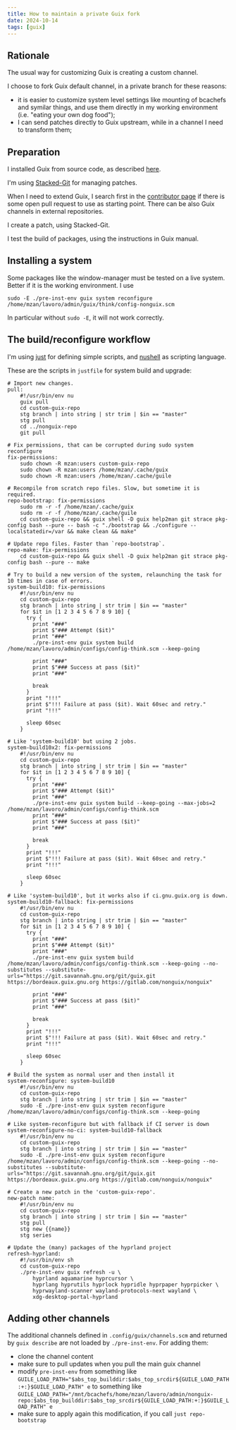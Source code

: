 ```yaml
---
title: How to maintain a private Guix fork
date: 2024-10-14
tags: [guix]
---
```


## Rationale

The usual way for customizing Guix is creating a custom channel. 

I choose to fork Guix default channel, in a private branch for these reasons:

- it is easier to customize system level settings like mounting of bcachefs and symilar things, and use them directly in my working environment  (i.e. "eating your own dog food");
- I can send patches directly to Guix upstream, while in a channel I need to transform them;

## Preparation

I installed Guix from source code, as described [here](https://guix.gnu.org/manual/devel/en/html_node/Contributing.html).

I'm using [Stacked-Git](https://stacked-git.github.io/) for managing patches. 

When I need to extend Guix, I search first in the [contributor page](https://issues.guix.gnu.org/) if there is some open pull request to use as starting point. There can be also Guix channels in external repositories.

I create a patch, using Stacked-Git.

I test the build of packages, using the instructions in Guix manual.

## Installing a system

Some packages like the window-manager must be tested on a live system. Better if it is the working environment. I use

```
sudo -E ./pre-inst-env guix system reconfigure /home/mzan/lavoro/admin/guix/think/config-nonguix.scm
```

In particular without `sudo -E`, it will not work correctly.

## The build/reconfigure workflow

I'm using [just](https://github.com/casey/just) for defining simple scripts, and [nushell](https://www.nushell.sh/) as scripting language. 

These are the scripts in `justfile` for system build and upgrade:

```
# Import new changes.
pull:
    #!/usr/bin/env nu
    guix pull
    cd custom-guix-repo
    stg branch | into string | str trim | $in == "master"
    stg pull
    cd ../nonguix-repo
    git pull

# Fix permissions, that can be corrupted during sudo system reconfigure
fix-permissions:
    sudo chown -R mzan:users custom-guix-repo
    sudo chown -R mzan:users /home/mzan/.cache/guix
    sudo chown -R mzan:users /home/mzan/.cache/guile

# Recompile from scratch repo files. Slow, but sometime it is required.
repo-bootstrap: fix-permissions
    sudo rm -r -f /home/mzan/.cache/guix
    sudo rm -r -f /home/mzan/.cache/guile
    cd custom-guix-repo && guix shell -D guix help2man git strace pkg-config bash --pure -- bash -c "./bootstrap && ./configure --localstatedir=/var && make clean && make"

# Update repo files. Faster than `repo-bootstrap`.
repo-make: fix-permissions
    cd custom-guix-repo && guix shell -D guix help2man git strace pkg-config bash --pure -- make

# Try to build a new version of the system, relaunching the task for 10 times in case of errors.
system-build10: fix-permissions
    #!/usr/bin/env nu
    cd custom-guix-repo
    stg branch | into string | str trim | $in == "master"
    for $it in [1 2 3 4 5 6 7 8 9 10] {
      try {
        print "###"
        print $"### Attempt ($it)"
        print "###"
        ./pre-inst-env guix system build /home/mzan/lavoro/admin/configs/config-think.scm --keep-going

        print "###"
        print $"### Success at pass ($it)"
        print "###"

        break
      }
      print "!!!"
      print $"!!! Failure at pass ($it). Wait 60sec and retry."
      print "!!!"

      sleep 60sec
    }

# Like 'system-build10' but using 2 jobs.
system-build10x2: fix-permissions
    #!/usr/bin/env nu
    cd custom-guix-repo
    stg branch | into string | str trim | $in == "master"
    for $it in [1 2 3 4 5 6 7 8 9 10] {
      try {
        print "###"
        print $"### Attempt ($it)"
        print "###"
        ./pre-inst-env guix system build --keep-going --max-jobs=2 /home/mzan/lavoro/admin/configs/config-think.scm
        print "###"
        print $"### Success at pass ($it)"
        print "###"

        break
      }
      print "!!!"
      print $"!!! Failure at pass ($it). Wait 60sec and retry."
      print "!!!"

      sleep 60sec
    }

# Like 'system-build10', but it works also if ci.gnu.guix.org is down.
system-build10-fallback: fix-permissions
    #!/usr/bin/env nu
    cd custom-guix-repo
    stg branch | into string | str trim | $in == "master"
    for $it in [1 2 3 4 5 6 7 8 9 10] {
      try {
        print "###"
        print $"### Attempt ($it)"
        print "###"
        ./pre-inst-env guix system build /home/mzan/lavoro/admin/configs/config-think.scm --keep-going --no-substitutes --substitute-urls="https://git.savannah.gnu.org/git/guix.git https://bordeaux.guix.gnu.org https://gitlab.com/nonguix/nonguix"

        print "###"
        print $"### Success at pass ($it)"
        print "###"

        break
      }
      print "!!!"
      print $"!!! Failure at pass ($it). Wait 60sec and retry."
      print "!!!"

      sleep 60sec
    }

# Build the system as normal user and then install it
system-reconfigure: system-build10
    #!/usr/bin/env nu
    cd custom-guix-repo
    stg branch | into string | str trim | $in == "master"
    sudo -E ./pre-inst-env guix system reconfigure /home/mzan/lavoro/admin/configs/config-think.scm --keep-going

# Like system-reconfigure but with fallback if CI server is down
system-reconfigure-no-ci: system-build10-fallback
    #!/usr/bin/env nu
    cd custom-guix-repo
    stg branch | into string | str trim | $in == "master"
    sudo -E ./pre-inst-env guix system reconfigure /home/mzan/lavoro/admin/configs/config-think.scm --keep-going --no-substitutes --substitute-urls="https://git.savannah.gnu.org/git/guix.git https://bordeaux.guix.gnu.org https://gitlab.com/nonguix/nonguix"

# Create a new patch in the 'custom-guix-repo'.
new-patch name:
    #!/usr/bin/env nu
    cd custom-guix-repo
    stg branch | into string | str trim | $in == "master"
    stg pull
    stg new {{name}}
    stg series

# Update the (many) packages of the hyprland project
refresh-hyprland:
    #!/usr/bin/env sh
    cd custom-guix-repo
    ./pre-inst-env guix refresh -u \
        hyprland aquamarine hyprcursor \
        hyprlang hyprutils hyprlock hypridle hyprpaper hyprpicker \
        hyprwayland-scanner wayland-protocols-next wayland \
        xdg-desktop-portal-hyprland
```

## Adding other channels

The additional channels defined in `.config/guix/channels.scm` and returned by `guix describe` are not loaded by `./pre-inst-env`. For adding them:

- clone the channel content
- make sure to pull updates when you pull the main guix channel
- modify `pre-inst-env` from something like `GUILE_LOAD_PATH="$abs_top_builddir:$abs_top_srcdir${GUILE_LOAD_PATH:+:}$GUILE_LOAD_PATH"
e` to something like `GUILE_LOAD_PATH="/mnt/bcachefs/home/mzan/lavoro/admin/nonguix-repo:$abs_top_builddir:$abs_top_srcdir${GUILE_LOAD_PATH:+:}$GUILE_LOAD_PATH"
e`
- make sure to apply again this modification, if you call `just repo-bootstrap`


